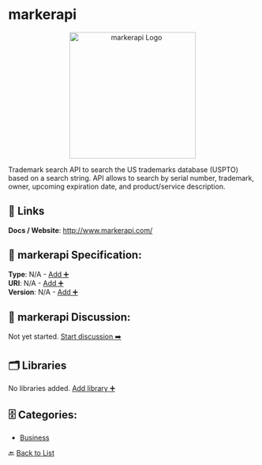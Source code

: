 # markerapi
<p align="center">
    <img width="256" src="https://raw.githubusercontent.com/apis-list/apis-list/main/apis/markerapi/logo_256x256.png" alt="markerapi Logo"/>
</p>
Trademark search API to search the US trademarks database (USPTO) based on a search string. API allows to search by serial number, trademark, owner, upcoming expiration date, and product/service description.

##  🔗 Links
**Docs / Website**: http://www.markerapi.com/

## 🧬 markerapi Specification:
**Type**: N/A - [Add ➕](https://github.com/apis-list/apis-list/edit/main/apis.yaml#23528)  
**URI**: N/A - [Add ➕](https://github.com/apis-list/apis-list/edit/main/apis.yaml#23528)  
**Version**: N/A - [Add ➕](https://github.com/apis-list/apis-list/edit/main/apis.yaml#23528)

## 💬 markerapi Discussion:
Not yet started. [Start discussion ➡️](https://github.com/apis-list/apis-list/discussions/new)

## 🗂️ Libraries

No libraries added. [Add library ➕](https://github.com/apis-list/apis-list/edit/main/apis.yaml#23528)    


## 🗄️ Categories:
- [Business](https://github.com/apis-list/apis-list#business-)

🔙  [Back to List](https://github.com/apis-list/apis-list)
